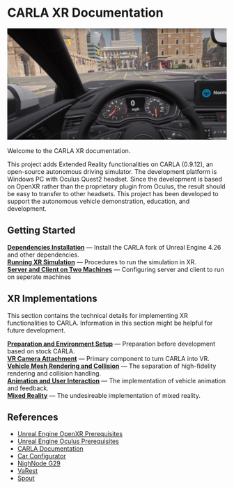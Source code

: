 # CARLA XR Documentation
![Welcome to CARLA XR](img/welcome.png)

Welcome to the CARLA XR documentation.

This project adds Extended Reality functionalities on CARLA (0.9.12), an open-source autonomous driving simulator. The development platform is Windows PC with Oculus Quest2 headset. Since the development is based on OpenXR rather than the proprietary plugin from Oculus, the result should be easy to transfer to other headsets. This project has been developed to support the autonomous vehicle demonstration, education, and development.

## Getting Started
[__Dependencies Installation__](dep_installation.md) — Install the CARLA fork of Unreal Engine 4.26 and other dependencies. <br>
[__Running XR Simulation__](run_simulation.md) — Procedures to run the simulation in XR. <br>
[__Server and Client on Two Machines__](server_client_config.md) — Configuring server and client to run on seperate machines

## XR Implementations
This section contains the technical details for implementing XR functionalities to CARLA. Information in this section might be helpful for future development.

[__Preparation and Environment Setup__](preparation_and_env_setup.md) — Preparation before development based on stock CARLA. <br>
[__VR Camera Attachment__](vr_cam_attachment.md) — Primary component to turn CARLA into VR.  <br>
[__Vehicle Mesh Rendering and Collision__](vel_mesh_render_n_collision.md) — The separation of high-fidelity rendering and collision handling. <br>
[__Animation and User Interaction__](anim_n_interact.md) — The implementation of vehicle animation and feedback. <br>
[__Mixed Reality__](mr.md) — The undesireable implementation of mixed reality. <br>

## References
* [Unreal Engine OpenXR Prerequisites](https://docs.unrealengine.com/4.26/en-US/SharingAndReleasing/XRDevelopment/OpenXR/openxr_prerequisites/)
* [Unreal Engine Oculus Prerequisites](https://docs.unrealengine.com/4.26/en-US/SharingAndReleasing/XRDevelopment/VR/OculusVR/OculusRift/Prerequisites/)
* [CARLA Documentation](https://carla.readthedocs.io/en/latest/build_windows/)
* [Car Configurator](https://www.unrealengine.com/marketplace/en-US/product/automotive-configurator-01)
* [NighNode G29](https://github.com/nightmode/logitech-g29)
* [VaRest](https://github.com/ufna/VaRest)
* [Spout](https://leadedge.github.io/)

